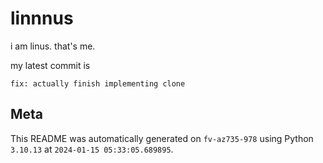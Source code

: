 # linnnus

i am linus. that's me.

my latest commit is

```
fix: actually finish implementing clone
```

## Meta

This README was automatically generated on `fv-az735-978` using Python
`3.10.13` at `2024-01-15 05:33:05.689895`.
